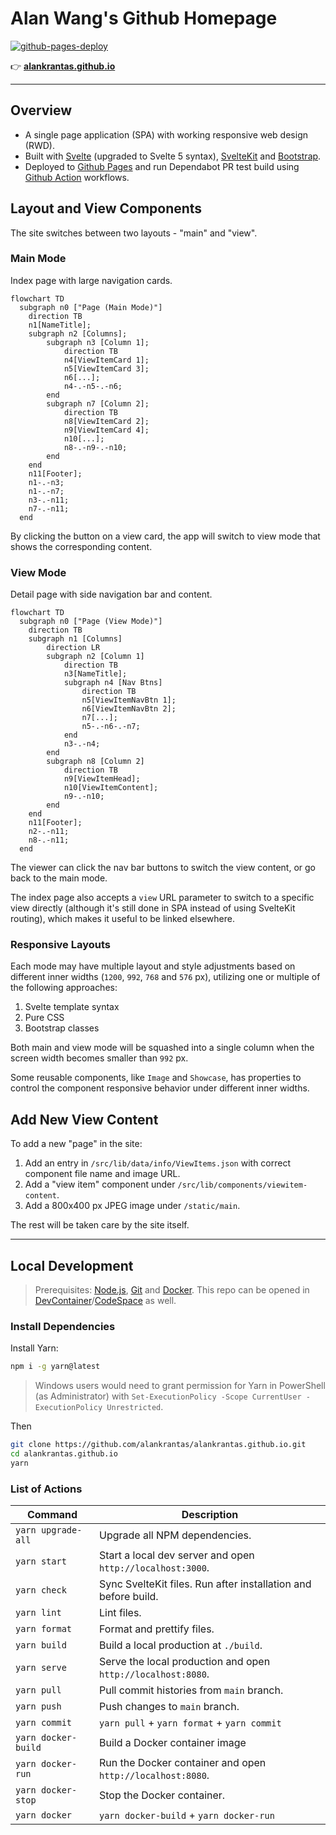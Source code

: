 # Alan Wang's Github Homepage

[![github-pages-deploy](https://github.com/alankrantas/alankrantas.github.io/actions/workflows/github-pages-deploy.yml/badge.svg)](https://github.com/alankrantas/alankrantas.github.io/actions/workflows/github-pages-deploy.yml)

👉 [**alankrantas.github.io**](https://alankrantas.github.io/)

---

## Overview

- A single page application (SPA) with working responsive web design (RWD).
- Built with [Svelte](https://svelte.dev/) (upgraded to Svelte 5 syntax), [SvelteKit](https://kit.svelte.dev/) and [Bootstrap](https://getbootstrap.com/).
- Deployed to [Github Pages](https://pages.github.com/) and run Dependabot PR test build using [Github Action](https://github.com/features/actions) workflows.

## Layout and View Components

The site switches between two layouts - "main" and "view".

### Main Mode

Index page with large navigation cards.

```mermaid
flowchart TD
  subgraph n0 ["Page (Main Mode)"]
    direction TB
    n1[NameTitle];
    subgraph n2 [Columns];
        subgraph n3 [Column 1];
            direction TB
            n4[ViewItemCard 1];
            n5[ViewItemCard 3];
            n6[...];
            n4-.-n5-.-n6;
        end
        subgraph n7 [Column 2];
            direction TB
            n8[ViewItemCard 2];
            n9[ViewItemCard 4];
            n10[...];
            n8-.-n9-.-n10;
        end
    end
    n11[Footer];
    n1-.-n3;
    n1-.-n7;
    n3-.-n11;
    n7-.-n11;
  end
```

By clicking the button on a view card, the app will switch to view mode that shows the corresponding content.

### View Mode

Detail page with side navigation bar and content.

```mermaid
flowchart TD
  subgraph n0 ["Page (View Mode)"]
    direction TB
    subgraph n1 [Columns]
        direction LR
        subgraph n2 [Column 1]
            direction TB
            n3[NameTitle];
            subgraph n4 [Nav Btns]
                direction TB
                n5[ViewItemNavBtn 1];
                n6[ViewItemNavBtn 2];
                n7[...];
                n5-.-n6-.-n7;
            end
            n3-.-n4;
        end
        subgraph n8 [Column 2]
            direction TB
            n9[ViewItemHead];
            n10[ViewItemContent];
            n9-.-n10;
        end
    end
    n11[Footer];
    n2-.-n11;
    n8-.-n11;
  end
```

The viewer can click the nav bar buttons to switch the view content, or go back to the main mode.

The index page also accepts a `view` URL parameter to switch to a specific view directly (although it's still done in SPA instead of using SvelteKit routing), which makes it useful to be linked elsewhere.

### Responsive Layouts

Each mode may have multiple layout and style adjustments based on different inner widths (`1200`, `992`, `768` and `576` px), utilizing one or multiple of the following approaches:

1. Svelte template syntax
2. Pure CSS
3. Bootstrap classes

Both main and view mode will be squashed into a single column when the screen width becomes smaller than `992` px.

Some reusable components, like `Image` and `Showcase`, has properties to control the component responsive behavior under different inner widths.

## Add New View Content

To add a new "page" in the site:

1. Add an entry in `/src/lib/data/info/ViewItems.json` with correct component file name and image URL.
2. Add a "view item" component under `/src/lib/components/viewitem-content`.
3. Add a 800x400 px JPEG image under `/static/main`.

The rest will be taken care by the site itself.

---

## Local Development

> Prerequisites: [Node.js](https://nodejs.org/), [Git](https://git-scm.com/) and [Docker](https://www.docker.com/). This repo can be opened in [DevContainer](https://containers.dev/)/[CodeSpace](https://github.com/features/codespaces) as well.

### Install Dependencies

Install Yarn:

```bash
npm i -g yarn@latest
```

> Windows users would need to grant permission for Yarn in PowerShell (as Administrator) with `Set-ExecutionPolicy -Scope CurrentUser -ExecutionPolicy Unrestricted`.

Then

```bash
git clone https://github.com/alankrantas/alankrantas.github.io.git
cd alankrantas.github.io
yarn
```

### List of Actions

| Command             | Description                                                    |
| ------------------- | -------------------------------------------------------------- |
| `yarn upgrade-all`  | Upgrade all NPM dependencies.                                  |
| `yarn start`        | Start a local dev server and open `http://localhost:3000`.     |
| `yarn check`        | Sync SvelteKit files. Run after installation and before build. |
| `yarn lint`         | Lint files.                                                    |
| `yarn format`       | Format and prettify files.                                     |
| `yarn build`        | Build a local production at `./build`.                         |
| `yarn serve`        | Serve the local production and open `http://localhost:8080`.   |
| `yarn pull`         | Pull commit histories from `main` branch.                      |
| `yarn push`         | Push changes to `main` branch.                                 |
| `yarn commit`       | `yarn pull` + `yarn format` + `yarn commit`                    |
| `yarn docker-build` | Build a Docker container image                                 |
| `yarn docker-run`   | Run the Docker container and open `http://localhost:8080`.     |
| `yarn docker-stop`  | Stop the Docker container.                                     |
| `yarn docker`       | `yarn docker-build` + `yarn docker-run`                        |
